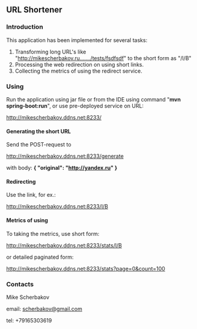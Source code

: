 ## URL Shortener

### Introduction

This application has been implemented for several tasks:
1. Transforming long URL's like "http://mikescherbakov.ru......./tests/fsdfsdf" to the short form as "/l/B"
2. Processing the web redirection on using short links.
3. Collecting the metrics of using the redirect service.

### Using

Run the application using jar file or from the IDE using command "__mvn spring-boot:run__", or use pre-deployed service on URL:

http://mikescherbakov.ddns.net:8233/

#### Generating the short URL
Send the POST-request to

http://mikescherbakov.ddns.net:8233/generate

with body:
__{
"original": "http://yandex.ru"
}__

#### Redirecting

Use the link, for ex.:

http://mikescherbakov.ddns.net:8233/l/B

#### Metrics of using

To taking the metrics, use short form:

http://mikescherbakov.ddns.net:8233/stats/l/B

or detailed paginated form:

http://mikescherbakov.ddns.net:8233/stats?page=0&count=100

### Contacts

Mike Scherbakov

email: scherbakov@gmail.com

tel: +79165303619